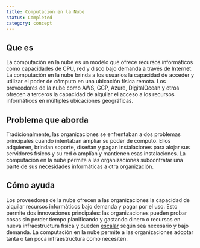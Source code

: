 ```yaml
---
title: Computación en la Nube
status: Completed
category: concept
---
```


## Que es
La computación en la nube es un modelo que ofrece recursos informáticos como capacidades de CPU, red y disco bajo demanda a través de Internet. La computación en la nube brinda a los usuarios la capacidad de acceder y utilizar el poder de cómputo en una ubicación física remota. Los proveedores de la nube como AWS, GCP, Azure, DigitalOcean y otros ofrecen a terceros la capacidad de alquilar el acceso a los recursos informáticos en múltiples ubicaciones geográficas.

## Problema que aborda
Tradicionalmente, las organizaciones se enfrentaban a dos problemas principales cuando intentaban ampliar su poder de computo. Ellos adquieren, brindan soporte, diseñan y pagan instalaciones para alojar sus servidores físicos y su red o amplían y mantienen esas instalaciones. La computación en la nube permite a las organizaciones subcontratar una parte de sus necesidades informáticas a otra organización.

## Cómo ayuda
Los proveedores de la nube ofrecen a las organizaciones la capacidad de alquilar recursos informáticos bajo demanda y pagar por el uso. Esto permite dos innovaciones principales: las organizaciones pueden probar cosas sin perder tiempo planificando y gastando dinero o recursos en nueva infraestructura física y pueden [escalar](/scalability/) según sea necesario y bajo demanda. La computación en la nube permite a las organizaciones adoptar tanta o tan poca infraestructura como necesiten.
